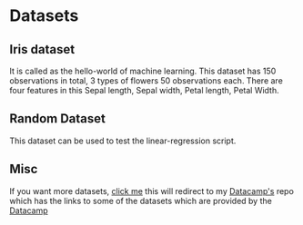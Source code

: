 # Datasets

## Iris dataset

It is called as the hello-world of machine learning. This dataset has 150 observations in total,
3 types of flowers 50 observations each.
There are four features in this Sepal length, Sepal width, Petal length, Petal Width.

## Random Dataset

This dataset can be used to test the linear-regression script.

## Misc
If you want more datasets, [click me](https://github.com/AnuragAnalog/Datacamp/blob/master/DIRECTORY.md) this will redirect to my [Datacamp's](https://github.com/AnuragAnalog/Datacamp) repo which has the links to some of the datasets
which are provided by the [Datacamp](https://www.datacamp.com/)

